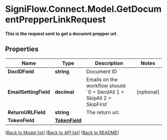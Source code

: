 # SigniFlow.Connect.Model.GetDocumentPrepperLinkRequest
#### This is the request sent to get a documnt prepper url.

## Properties

Name | Type | Description | Notes
------------ | ------------- | ------------- | -------------
**DocIDField** | **string** | Document ID | 
**EmailSettingField** | **decimal** | Emails on the workflow should:  &#x60;0 &#x3D; SendAll 1 &#x3D; SkipAll 2 &#x3D; SkipFirst&#x60; | [optional] 
**ReturnURLField** | **string** | The return url. | 
**TokenField** | [**TokenField**](TokenField.md) |  | 

[[Back to Model list]](../README.md#documentation-for-models) [[Back to API list]](../README.md#documentation-for-api-endpoints) [[Back to README]](../README.md)


